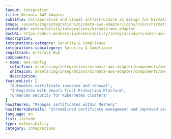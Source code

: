 ```yaml
---
layout: integration
title: Nirmata AWS Adapter
subtitle: Collaborative and visual infrastructure as design for Nirmata AWS Adapter
image: /assets/img/integrations/nirmata-aws-adapter/icons/color/nirmata-aws-adapter-color.svg
permalink: extensibility/integrations/nirmata-aws-adapter
docURL: https://docs.meshery.io/extensibility/integrations/nirmata-aws-adapter
description: 
integrations-category: Security & Compliance
integrations-subcategory: Security & Compliance
registrant: Artifact Hub
components: 
- name: aws-config
  colorIcon: assets/img/integrations/nirmata-aws-adapter/components/aws-config/icons/color/aws-config-color.svg
  whiteIcon: assets/img/integrations/nirmata-aws-adapter/components/aws-config/icons/white/aws-config-white.svg
  description: 
featureList: [
  "Automates certificate issuance and renewal",
  "Integrates with Venafi Trust Protection Platform",
  "Enhances security for Kubernetes clusters"
]
howItWorks: "Manages certificates within Meshery"
howItWorksDetails: "Streamlined certificate management and improved security in Kubernetes"
language: en
list: include
type: extensibility
category: integrations
---
```

